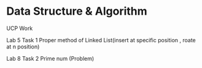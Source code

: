 # Data Structure & Algorithm
 UCP Work
 
 Lab 5 Task 1 Proper method of Linked List(insert at specific position , roate at n position)

Lab 8 Task 2 Prime num (Problem)
